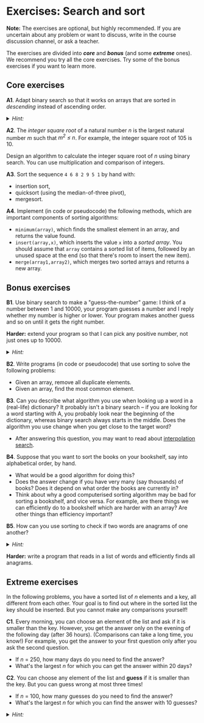 # Exercises: Search and sort

**Note:**
The exercises are optional, but highly recommended.
If you are uncertain about any problem or want to discuss, write in the course discussion channel, or ask a teacher.

The exercises are divided into ***core*** and ***bonus*** (and some ***extreme*** ones).
We recommend you try all the core exercises. Try some of the bonus exercises if you want to learn more.

## Core exercises

**A1**.
Adapt binary search so that it works on arrays that are sorted in *descending* instead of ascending order.

<details><summary><em>Hint:</em></summary>
First write down an example array and try to do the binary search "by hand". Then figure out what rules you followed.
</details>

**A2**.
The *integer square root* of a natural number *n* is the largest natural number *m* such that *m<sup>2</sup> ≤ n*.
For example, the integer square root of 105 is 10.

Design an algorithm to calculate the integer square root of *n* using binary search.
You can use multiplication and comparison of integers.

**A3**.
Sort the sequence `4 6 8 2 9 5 1` by hand with:

- insertion sort,
- quicksort (using the median-of-three pivot),
- mergesort.

**A4**.
Implement (in code or pseudocode) the following methods, which are important components of sorting algorithms:

- `minimum(array)`, which finds the smallest element in an array, and returns the value found.
- `insert(array,x)`, which inserts the value `x` into a *sorted array*.
  You should assume that `array` contains a sorted list of items, followed by an unused space at the end (so that there's room to insert the new item).
- `merge(array1,array2)`, which merges two sorted arrays and returns a new array.


## Bonus exercises

**B1**.
Use binary search to make a "guess-the-number" game: I think of a number between 1 and 10000, your program guesses a number and I reply whether my number is higher or lower.
Your program makes another guess and so on until it gets the right number.

**Harder:** extend your program so that I can pick any positive number, not just ones up to 10000.

<details><summary><em>Hint:</em></summary>
First try to find a number which is bigger than mine.
</details>

**B2**.
Write programs (in code or pseudocode) that use sorting to solve the following problems:

- Given an array, remove all duplicate elements.
- Given an array, find the most common element.

**B3**.
Can you describe what algorithm you use when looking up a word in a (real-life) dictionary?
It probably isn't a binary search – if you are looking for a word starting with A, you probably look near the beginning of the dictionary, whereas binary search always starts in the middle.
Does the algorithm you use change when you get close to the target word?

- After answering this question, you may want to read about [interpolation search](https://en.wikipedia.org/wiki/Interpolation_search).

**B4**.
Suppose that you want to sort the books on your bookshelf, say into alphabetical order, by hand.

- What would be a good algorithm for doing this?
- Does the answer change if you have very many (say thousands) of books?
  Does it depend on what order the books are currently in?
- Think about why a good computerised sorting algorithm may be bad for sorting a bookshelf, and vice versa.
  For example, are there things we can efficiently do to a bookshelf which are harder with an array?
  Are other things than efficiency important?

**B5**.
How can you use sorting to check if two words are anagrams of one another?

<details><summary><em>Hint:</em></summary>
You will need to sort the array in an order which makes all anagrams appear next to each other.
</details>

**Harder:** write a program that reads in a list of words and efficiently finds all anagrams.

## Extreme exercises

In the following problems, you have a sorted list of *n* elements and a key, all different from each other.
Your goal is to find out where in the sorted list the key should be inserted. But you cannot make any comparisons yourself!

**C1**.
Every morning, you can choose an element of the list and ask if it is smaller than the key.
However, you get the answer only on the evening of the following day (after 36 hours).
(Comparisons can take a long time, you know!)
For example, you get the answer to your first question only after you ask the second question.

- If *n* = 250, how many days do you need to find the answer?
- What's the largest *n* for which you can get the answer within 20 days?

**C2**.
You can choose any element of the list and **guess** if it is smaller than the key.
But you can guess wrong at most three times!

- If *n* = 100, how many guesses do you need to find the answer?
- What's the largest *n* for which you can find the answer with 10 guesses?

<details><summary><em>Hint:</em></summary>
First try to solve it with three times replaced by two times (or even just one time).
</details>
